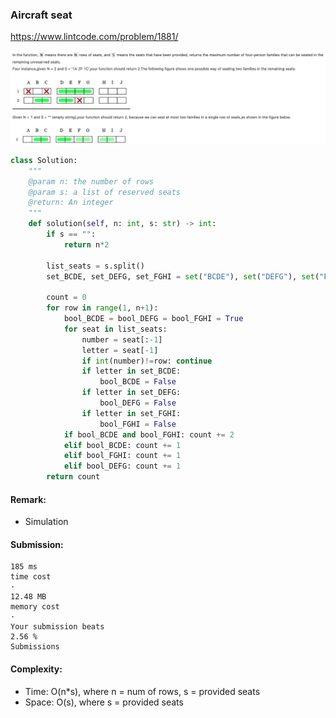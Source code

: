 ### Aircraft seat
https://www.lintcode.com/problem/1881/

![aircraft](../images/1881_Aircraft.png)

```python
class Solution:
    """
    @param n: the number of rows
    @param s: a list of reserved seats
    @return: An integer
    """
    def solution(self, n: int, s: str) -> int:
        if s == "":
            return n*2

        list_seats = s.split()
        set_BCDE, set_DEFG, set_FGHI = set("BCDE"), set("DEFG"), set("FGHI")

        count = 0
        for row in range(1, n+1):
            bool_BCDE = bool_DEFG = bool_FGHI = True
            for seat in list_seats:
                number = seat[:-1]
                letter = seat[-1]
                if int(number)!=row: continue
                if letter in set_BCDE:
                    bool_BCDE = False
                if letter in set_DEFG:
                    bool_DEFG = False
                if letter in set_FGHI:
                    bool_FGHI = False
            if bool_BCDE and bool_FGHI: count += 2
            elif bool_BCDE: count += 1
            elif bool_FGHI: count += 1
            elif bool_DEFG: count += 1
        return count                           
```

#### Remark:
- Simulation
#### Submission:
```
185 ms
time cost
·
12.48 MB
memory cost
·
Your submission beats
2.56 %
Submissions                                                              
```
#### Complexity:
- Time: O(n*s), where n = num of rows, s = provided seats
- Space: O(s), where s = provided seats
